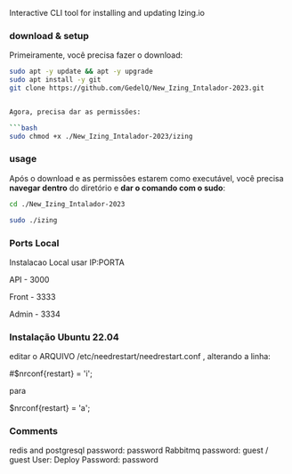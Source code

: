 Interactive CLI tool for installing and updating Izing.io

### download & setup

Primeiramente, você precisa fazer o download:


```bash
sudo apt -y update && apt -y upgrade
sudo apt install -y git
git clone https://github.com/GedelQ/New_Izing_Intalador-2023.git


Agora, precisa dar as permissões:

```bash
sudo chmod +x ./New_Izing_Intalador-2023/izing
```

### usage

Após o download e as permissões estarem como executável, você precisa **navegar dentro** do diretório e **dar o comando com o sudo**:

```bash
cd ./New_Izing_Intalador-2023

```

```bash
sudo ./izing
```

### Ports Local
Instalacao Local usar IP:PORTA

API - 3000

Front - 3333

Admin - 3334


### Instalação Ubuntu 22.04 

editar o ARQUIVO  /etc/needrestart/needrestart.conf , alterando a linha:

#$nrconf{restart} = 'i';

para

$nrconf{restart} = 'a';



### Comments

redis and postgresql password: password
Rabbitmq password: guest / guest
User: Deploy Password: password


